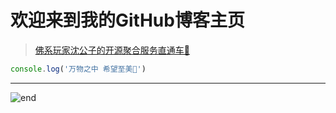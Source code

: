 
# **欢迎来到我的GitHub博客主页**
>[佛系玩家沈公子的开源聚合服务直通车🚀](https://github.com/techpang666/techpang666.github.io)  

```js
console.log('万物之中 希望至美🌈')
```




------
![end](https://gitee.com/techpang/img_emoji_libs/raw/master/img_bed/markdown_images/end.jpg '富婆加我吧不想努力了')
